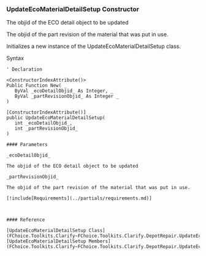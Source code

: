 ﻿### UpdateEcoMaterialDetailSetup Constructor

The objid of the ECO detail object to be updated

The objid of the part revision of the material that was put in use.

Initializes a new instance of the UpdateEcoMaterialDetailSetup class.

Syntax

```vbnet
' Declaration

<ConstructorIndexAttribute()>
Public Function New( _
   ByVal _ecoDetailObjid_ As Integer, _
   ByVal _partRevisionObjid_ As Integer _
)

[ConstructorIndexAttribute()]
public UpdateEcoMaterialDetailSetup( 
   int _ecoDetailObjid_,
   int _partRevisionObjid_
)

#### Parameters

_ecoDetailObjid_

The objid of the ECO detail object to be updated

_partRevisionObjid_

The objid of the part revision of the material that was put in use.

[!include[Requirements](../partials/requirements.md)]



#### Reference

[UpdateEcoMaterialDetailSetup Class](FChoice.Toolkits.Clarify~FChoice.Toolkits.Clarify.DepotRepair.UpdateEcoMaterialDetailSetup.md)  
[UpdateEcoMaterialDetailSetup Members](FChoice.Toolkits.Clarify~FChoice.Toolkits.Clarify.DepotRepair.UpdateEcoMaterialDetailSetup_members.md)